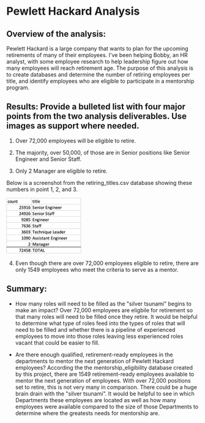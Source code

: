 # Pewlett Hackard Analysis

## Overview of the analysis: 
Pewlett Hackard is a large company that wants to plan for the upcoming retirements of many of their employees. I've been helping Bobby, an HR analyst, with some employee research to help leadership figure out how many employees will reach retirement age. The purpose of this analysis is to create databases and determine the number of retiring employees per title, and identify employees who are eligible to participate in a mentorship program. 

## Results: Provide a bulleted list with four major points from the two analysis deliverables. Use images as support where needed.

1. Over 72,000 employees will be eligible to retire.

2. The majority, over 50,000, of those are in Senior positions like Senior Engineer and Senior Staff.

3. Only 2 Manager are eligible to retire.

Below is a screenshot from the retiring_titles.csv database showing these numbers in point 1, 2, and 3.

![screenshot from retiring_titles.csv](https://github.com/ereekaj/Pewlett-Hackard-Analysis/blob/main/screenshots/retiring_titles.png)

4. Even though there are over 72,000 employees eligible to retire, there are only 1549 employees who meet the criteria to serve as a mentor. 

## Summary: 
- How many roles will need to be filled as the "silver tsunami" begins to make an impact?
Over 72,000 employees are eligbile for retirement so that many roles will need to be filled once they retire. It would be helpful to determine what type of roles feed into the types of roles that will need to be filled and whether there is a pipeline of experienced employees to move into those roles leaving less experienced roles vacant that could be easier to fill. 

- Are there enough qualified, retirement-ready employees in the departments to mentor the next generation of Pewlett Hackard employees?
According the the mentorship_eligibility database created by this project, there are 1549 retirement-ready employees available to mentor the next generation of employees. With over 72,000 positions set to retire, this is not very many in comparison. There could be a huge brain drain with the "silver tsunami". It would be helpful to see in which Departments these employees are located as well as how many employees were available compared to the size of those Departments to determine where the greatests needs for mentorship are. 